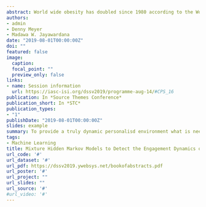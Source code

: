 ```yaml
---
abstract: World wide obesity has doubled since 1980 according to the World Health Organisation [1]. Due to the simultaneous improvement in sensor technology, mHealth interventions relating to physical activity are gaining increasing popularity. However, these mHealth programs provide only limited information regarding overall statistics and visualisation of tracked performance data. Most of these programs consider only cross sectional data in order to group participants depending on engagement levels. However, to provide a truly dynamic personalisd environment what is needed are methods for identifying different engagement trajectories. The Virgin Pulse Global Challenge is a mhealth program which runs with the aim of improving the awareness of employees regarding their physical activity and well-being [3]. In this current study, multichannel engagement trajectories for the main module will be considered. The engagement trajectory for each participant will be comprised of two parallel channels, namely the number of weekly logins and step entries. In the literature there are many ways for clustering multichannel sequences using Hidden Markov Models (HMM). In the current study the authors have used Mixture Hidden Markov Models (MHMM) [2]. This model identifies the most probable cluster for each participant depending on their engagement dynamics. Using random starting values 31 different models are simulated 100 times, varying the number of clusters from two to four, and allowing two to four hidden states for each cluster. As the number of clusters and the number of hidden states for each cluster increases, the Bayesian Information Criterion (BIC) decreases rapidly until an elbow is reached. From the models near this elbow the best model is selected on the basis of interpretability and simplicity. The final model includes three clusters with two, four and four hidden states respectively. The clusters and hidden states are named and transition probabilities between the states are visualised. These transition probabilities will be used to create a personalised environment for each particpant, incorporating actionable suggestions and effective interventions in order to ensure optimum benefit from the program.
authors:
- admin
- Denny Meyer
- Madawa W. Jayawardana
date: "2019-08-01T00:00:00Z"
doi: ""
featured: false
image:
  caption: 
  focal_point: ""
  preview_only: false
links:
- name: Session information
  url: https://iasc-isi.org/dssv2019/programme-aug-14/#CPS_16
publication: In *Source Themes Conference*
publication_short: In *STC*
publication_types:
- "1"
publishDate: "2019-08-01T00:00:00Z"
slides: example
summary: To provide a truly dynamic personalisd environment what is needed are methods for identifying different engagement trajectories.
tags:
- Machine Learning
title: Mixture Hidden Markov Models to Detect the Engagement Dynamics of Mhealth Participants
url_code: '#'
url_dataset: '#'
url_pdf: https://dssv2019.ywebsys.net/bookofabstracts.pdf
url_poster: '#'
url_project: ""
url_slides: ""
url_source: '#'
#url_video: '#'
---
```






